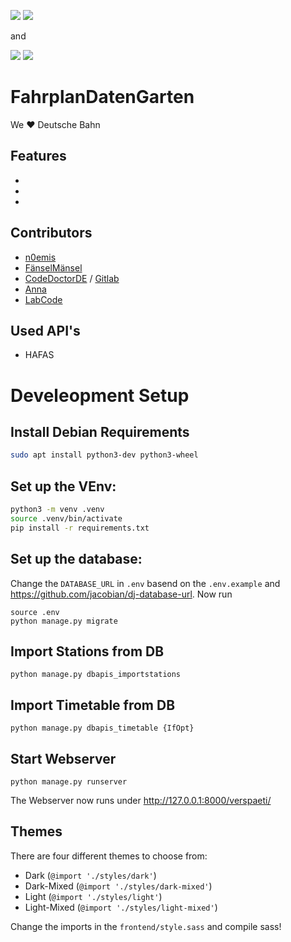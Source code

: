 ![](https://i.jhbadge.com/?evt=ber&year=2019) [![](https://i.jhbadge.com/?type=view-presentation&evt=ber&year=2018)](https://media.ccc.de/v/jh19-fahrplandatengarten)

and

![](https://i.jhbadge.com/?evt=ulm&year=2019) [![](https://i.jhbadge.com/?type=view-presentation&evt=ulm&year=2019)](https://media.ccc.de/v/currently-not-published)

# FahrplanDatenGarten
We  ❤️  Deutsche Bahn
## Features
-
-
-

## Contributors
- [n0emis](https://github.com/n0emis)
- [FänselMänsel](https://github.com/fanselMansel)
- [CodeDoctorDE](https://github.com/CodeDoctorDE) / [Gitlab](https://gitlab.com/CodeDoctorDE)
- [Anna](https://github.com/maedchenkunst2013)
- [LabCode](https://github.com/labcode-de)
## Used API's
  - HAFAS
# Develeopment Setup

## Install Debian Requirements
```bash
sudo apt install python3-dev python3-wheel
```
## Set up the VEnv:
```bash
python3 -m venv .venv
source .venv/bin/activate
pip install -r requirements.txt
```
## Set up the database:
Change the `DATABASE_URL` in `.env` basend on the `.env.example` and https://github.com/jacobian/dj-database-url.
Now run
```
source .env
python manage.py migrate
```

## Import Stations from DB
```
python manage.py dbapis_importstations
```

## Import Timetable from DB
```
python manage.py dbapis_timetable {IfOpt}
```

## Start Webserver
```
python manage.py runserver
```
The Webserver now runs under http://127.0.0.1:8000/verspaeti/

## Themes

There are four different themes to choose from:
* Dark (`@import './styles/dark'`)
* Dark-Mixed (`@import './styles/dark-mixed'`)
* Light (`@import './styles/light'`)
* Light-Mixed (`@import './styles/light-mixed'`)

Change the imports in the `frontend/style.sass` and compile sass!
